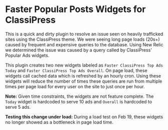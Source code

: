 # Faster Popular Posts Widgets for ClassiPress

This is a quick and dirty plugin to resolve an issue seen on heavily trafficked sites using the ClassiPress theme. We
were seeing long page loads (20s+) caused by frequent and expensive queries to the database. Using New Relic we
determined the issue was caused by a query called by ClassiPress' Popular Ads widgets.

This plugin creates two new widgets labeled as `Faster ClassiPress Top Ads Today` and `Faster ClassiPress Top Ads
Overall`. On page load, these widgets call cached data which is refreshed by an hourly cron. Using these widgets will
reduce the number of times these queries are run from multiple times per page load for every user on the site to just
once per hour.

**Note:** Given time constraints, the widgets are not feature complete. The `Today` widget is hardcoded to serve 10 ads and
`Overall` is hardcoded to serve 5 ads.

**Testing this change under load:** During a load test on Feb 19, these widgets no longer showed as a bottleneck in page load time.
